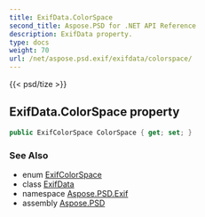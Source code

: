 ```yaml
---
title: ExifData.ColorSpace
second_title: Aspose.PSD for .NET API Reference
description: ExifData property. 
type: docs
weight: 70
url: /net/aspose.psd.exif/exifdata/colorspace/
---
```

{{< psd/tize >}}
## ExifData.ColorSpace property

```csharp
public ExifColorSpace ColorSpace { get; set; }
```

### See Also

* enum [ExifColorSpace](../../../aspose.psd.exif.enums/exifcolorspace/)
* class [ExifData](../)
* namespace [Aspose.PSD.Exif](../../exifdata/)
* assembly [Aspose.PSD](../../../)


